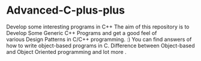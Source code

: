 # Advanced-C-plus-plus
Develop some interesting programs in C++
The aim of this repository is to Develop Some Generic C++ Programs and get a good feel of  
various Design Patterns in C/C++ programming. 
:) 
You can find answers of how to write object-based programs in C. 
Difference between Object-based and Object Oriented programming and lot more .
